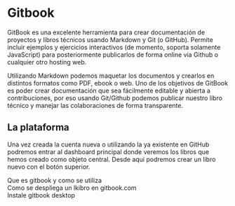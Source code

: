 # Gitbook

GitBook es una excelente herramienta para crear documentación de proyectos y libros técnicos usando Markdown y Git (o GitHub). Permite incluir ejemplos y ejercicios interactivos (de momento, soporta solamente JavaScript) para posteriormente publicarlos de forma online via Github o cualquier otro hosting web.

Utilizando Markdown podemos maquetar los documentos y crearlos en distintos formatos como PDF, ebook o web. Uno de los objetivos de GitBook es poder crear documentación que sea fácilmente editable y abierta a contribuciones, por eso usando Git/Github podemos publicar nuestro libro técnico y manejar las colaboraciones de forma transparente.

## La plataforma

Una vez creada la cuenta nueva o utilizando la ya existente en GitHub podremos entrar al dashboard principal donde veremos los libros que hemos creado como objeto central. Desde aquí podremos crear un libro nuevo con el botón superior.

Que es gitbook y como se utiliza  
Como se despliega un lkibro en gitbook.com  
Instale gitbook desktop


